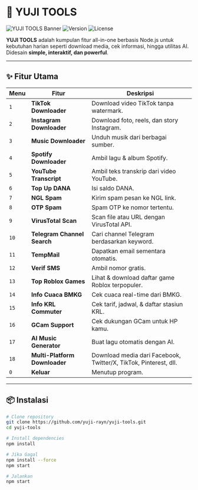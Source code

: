 # 🎯 YUJI TOOLS

![YUJI TOOLS Banner](https://img.shields.io/badge/YUJI--TOOLS-Multi--Feature--Downloader-blue?style=for-the-badge&logo=node.js)
![Version](https://img.shields.io/badge/Version-25.0-green?style=for-the-badge)
![License](https://img.shields.io/badge/License-MIT-yellow?style=for-the-badge)

**YUJI TOOLS** adalah kumpulan fitur all-in-one berbasis Node.js untuk kebutuhan harian seperti download media, cek informasi, hingga utilitas AI.  
Didesain **simple, interaktif, dan powerful**.  

---

## ✨ Fitur Utama

| Menu | Fitur | Deskripsi |
|------|-------|-----------|
| `1` | **TikTok Downloader** | Download video TikTok tanpa watermark. |
| `2` | **Instagram Downloader** | Download foto, reels, dan story Instagram. |
| `3` | **Music Downloader** | Unduh musik dari berbagai sumber. |
| `4` | **Spotify Downloader** | Ambil lagu & album Spotify. |
| `5` | **YouTube Transcript** | Ambil teks transkrip dari video YouTube. |
| `6` | **Top Up DANA** | Isi saldo DANA. |
| `7` | **NGL Spam** | Kirim spam pesan ke NGL link. |
| `8` | **OTP Spam** | Spam OTP ke nomor tertentu. |
| `9` | **VirusTotal Scan** | Scan file atau URL dengan VirusTotal API. |
| `10` | **Telegram Channel Search** | Cari channel Telegram berdasarkan keyword. |
| `11` | **TempMail** | Dapatkan email sementara otomatis. |
| `12` | **Verif SMS** | Ambil nomor gratis. |
| `13` | **Top Roblox Games** | Lihat & download daftar game Roblox terpopuler. |
| `14` | **Info Cuaca BMKG** | Cek cuaca real-time dari BMKG. |
| `15` | **Info KRL Commuter** | Cek tarif, jadwal, & daftar stasiun KRL. |
| `16` | **GCam Support** | Cek dukungan GCam untuk HP kamu. |
| `17` | **AI Music Generator** | Buat lagu otomatis dengan AI. |
| `18` | **Multi-Platform Downloader** | Download media dari Facebook, Twitter/X, TikTok, Pinterest, dll. |
| `0` | **Keluar** | Menutup program. |

---

## 📦 Instalasi

```bash
# Clone repository
git clone https://github.com/yuji-rayn/yuji-tools.git
cd yuji-tools

# Install dependencies
npm install

# Jika Gagal
npm install --force
npm start

# Jalankan
npm start

